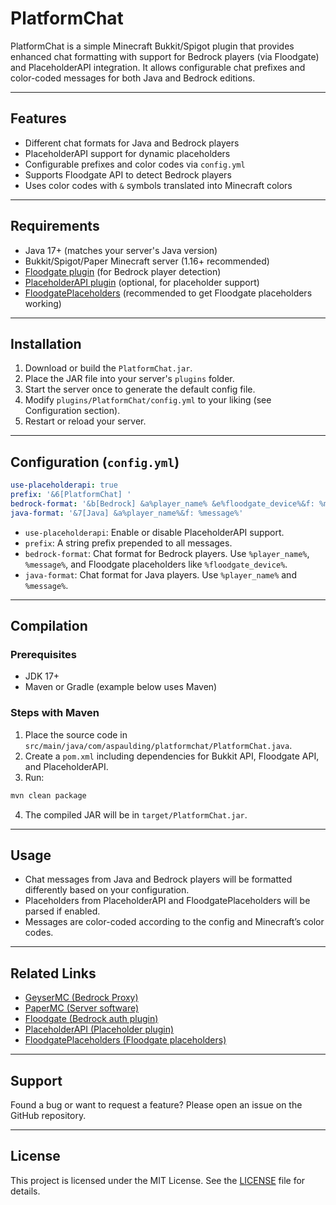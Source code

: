 # PlatformChat

PlatformChat is a simple Minecraft Bukkit/Spigot plugin that provides enhanced chat formatting with support for Bedrock players (via Floodgate) and PlaceholderAPI integration. It allows configurable chat prefixes and color-coded messages for both Java and Bedrock editions.

---

## Features

- Different chat formats for Java and Bedrock players
- PlaceholderAPI support for dynamic placeholders
- Configurable prefixes and color codes via `config.yml`
- Supports Floodgate API to detect Bedrock players
- Uses color codes with `&` symbols translated into Minecraft colors

---

## Requirements

- Java 17+ (matches your server's Java version)
- Bukkit/Spigot/Paper Minecraft server (1.16+ recommended)
- [Floodgate plugin](https://github.com/GeyserMC/Floodgate) (for Bedrock player detection)
- [PlaceholderAPI plugin](https://github.com/PlaceholderAPI/PlaceholderAPI) (optional, for placeholder support)
- [FloodgatePlaceholders](https://github.com/rtm516/FloodgatePlaceholders) (recommended to get Floodgate placeholders working)

---

## Installation

1. Download or build the `PlatformChat.jar`.
2. Place the JAR file into your server's `plugins` folder.
3. Start the server once to generate the default config file.
4. Modify `plugins/PlatformChat/config.yml` to your liking (see Configuration section).
5. Restart or reload your server.

---

## Configuration (`config.yml`)

```yaml
use-placeholderapi: true
prefix: '&6[PlatformChat] '
bedrock-format: '&b[Bedrock] &a%player_name% &e%floodgate_device%&f: %message%'
java-format: '&7[Java] &a%player_name%&f: %message%'
````

* `use-placeholderapi`: Enable or disable PlaceholderAPI support.
* `prefix`: A string prefix prepended to all messages.
* `bedrock-format`: Chat format for Bedrock players. Use `%player_name%`, `%message%`, and Floodgate placeholders like `%floodgate_device%`.
* `java-format`: Chat format for Java players. Use `%player_name%` and `%message%`.

---

## Compilation

### Prerequisites

* JDK 17+
* Maven or Gradle (example below uses Maven)

### Steps with Maven

1. Place the source code in `src/main/java/com/aspaulding/platformchat/PlatformChat.java`.
2. Create a `pom.xml` including dependencies for Bukkit API, Floodgate API, and PlaceholderAPI.
3. Run:

```bash
mvn clean package
```

4. The compiled JAR will be in `target/PlatformChat.jar`.

---

## Usage

* Chat messages from Java and Bedrock players will be formatted differently based on your configuration.
* Placeholders from PlaceholderAPI and FloodgatePlaceholders will be parsed if enabled.
* Messages are color-coded according to the config and Minecraft’s color codes.

---

## Related Links

* [GeyserMC (Bedrock Proxy)](https://geysermc.org/)
* [PaperMC (Server software)](https://papermc.io/)
* [Floodgate (Bedrock auth plugin)](https://github.com/GeyserMC/Floodgate)
* [PlaceholderAPI (Placeholder plugin)](https://github.com/PlaceholderAPI/PlaceholderAPI)
* [FloodgatePlaceholders (Floodgate placeholders)](https://github.com/rtm516/FloodgatePlaceholders)

---

## Support

Found a bug or want to request a feature? Please open an issue on the GitHub repository.

---

## License

This project is licensed under the MIT License. See the [LICENSE](LICENSE) file for details.


